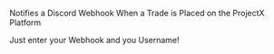 Notifies a Discord Webhook When a Trade is Placed on the ProjectX Platform

Just enter your Webhook and you Username!
